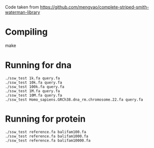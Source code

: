 Code taken from https://github.com/mengyao/complete-striped-smith-waterman-library

# Compiling

make

# Running for dna

```
./ssw_test 1k.fa query.fa
./ssw_test 10k.fa query.fa
./ssw_test 100k.fa query.fa
./ssw_test 1M.fa query.fa
./ssw_test 10M.fa query.fa
./ssw_test Homo_sapiens.GRCh38.dna_rm.chromosome.22.fa query.fa
```

# Running for protein

```
./ssw_test reference.fa balifam100.fa
./ssw_test reference.fa balifam1000.fa
./ssw_test reference.fa balifam10000.fa
```

